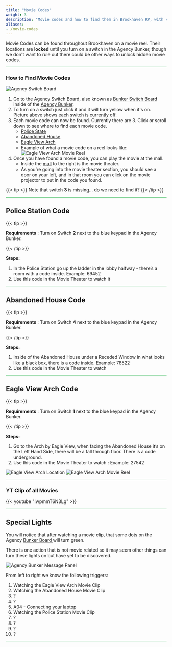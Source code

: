 ```yaml
---
title: "Movie Codes"
weight: 3
description: "Movie codes and how to find them in Brookhaven RP, with video of the movie. Part of Brookhaven Secrets and Mysteries."
aliases:
- /movie-codes
---
```


Movie Codes can be found throughout Brookhaven on a movie reel. Their locations are **locked** until you turn on a switch in the Agency Bunker, though we don't want to rule out there could be other ways to unlock hidden movie codes.

<hr style="background-color: #28b44c" size=8>

### How to Find Movie Codes

![Agency Switch Board](/images/bh/agency_switch_board_200.jpg)

1. Go to the Agency Switch Board, also known as [Bunker Switch Board](../../terminology/words#bunker-switch-board) inside of the [Agency Bunker](/map/poi/agency-bunker/).
2. To turn on a switch just click it and it will turn yellow when it's on. Picture above shows each switch is currently off.
3. Each movie code can now be found. Currently there are 3. Click or scroll down to see where to find each movie code.
    - [Police State](#police-station-code)
    - [Abandoned House](#abandoned-house-code)
    - [Eagle View Arch](#eagle-view-arch-code)
    - Example of what a movie code on a reel looks like: ![Eagle View Arch Movie Reel](/images/bh/eagle-view-arch-code-inside.png)
4. Once you have found a movie code, you can play the movie at the mall.
    - Inside the [mall](/map/poi/mall/) to the right is the movie theater.
    - As you're going into the movie theater section, you should see a door on your left, and in that room you can click on the movie projector to put in the code you found.


{{< tip >}}
Note that switch **3** is missing... do we need to find it?
{{< /tip >}}


<hr style="background-color: #28b44c" size=8>

## Police Station Code

{{< tip >}}

**Requirements** : Turn on Switch **2** next to the blue keypad in the Agency Bunker.

{{< /tip >}}


**Steps:**

1. In the Police Station go up the ladder in the lobby halfway - there’s a room with a code inside. Example: 69452
1. Use this code in the Movie Theater to watch it


<hr style="background-color: #28b44c" size=8>

## Abandoned House Code

{{< tip >}}

**Requirements** : Turn on Switch **4** next to the blue keypad in the Agency Bunker.

{{< /tip >}}


**Steps:**

1. Inside of the Abandoned House under a Receded Window in what looks like a black box, there is a code inside. Example: 78522
1. Use this code in the Movie Theater to watch 


<hr style="background-color: #28b44c" size=8>

## Eagle View Arch Code

{{< tip >}}

**Requirements** : Turn on Switch **1** next to the blue keypad in the Agency Bunker.

{{< /tip >}}


**Steps:**

1. Go to the Arch by Eagle View, when facing the Abandoned House it’s on the Left Hand Side, there will be a fall through floor. There is a code underground.
1. Use this code in the Movie Theater to watch : Example: 27542

![Eagle View Arch Location](/images/bh/eagle-view-arch-code.png)
![Eagle View Arch Movie Reel](/images/bh/eagle-view-arch-code-inside.png)

<hr style="background-color: #28b44c" size=8>

### YT Clip of all Movies

{{< youtube "IwpmmT6N3Lg" >}}

<hr style="background-color: #28b44c" size=8>

## Special Lights
You will notice that after watching a movie clip, that some dots on the Agency [Bunker Board ](../../terminology/words#bunker-board)will turn green.

There is one action that is not movie related so it may seem other things can turn these lights on but have yet to be discovered.

![Agency Bunker Message Panel](/images/bh/bunker_message_panel.jpg)

From left to right we know the following triggers:

1. Watching the Eagle View Arch Movie Clip
1. Watching the Abandoned House Movie Clip
1. ?
1. ?
1. [A04](../light_panel#a04) - Connecting your laptop
1. Watching the Police Station Movie Clip
1. ?
1. ?
1. ?
1. ?


<hr style="background-color: #28b44c" size=8>

